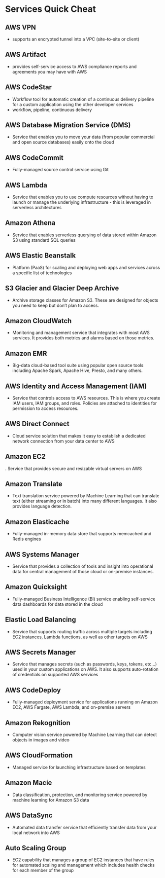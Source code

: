 # Services Quick Cheat

## AWS VPN
- supports an encrypted tunnel into a VPC (site-to-site or client)

## AWS Artifact
- provides self-service access to AWS compliance reports and agreements you may have with AWS

## AWS CodeStar
- Workflow tool for automatic creation of a continuous delivery pipeline for a custom application using the other developer services
- workflow, pipeline, continuous delivery

## AWS Database Migration Service (DMS)
- Service that enables you to move your data (from popular commercial and open source databases) easily onto the cloud

## AWS CodeCommit
- Fully-managed source control service using Git

## AWS Lambda
- Service that enables you to use compute resources without having to launch or manage the underlying infrastructure - this is leveraged in serverless architectures

## Amazon Athena
- Service that enables serverless querying of data stored within Amazon S3 using standard SQL queries

## AWS Elastic Beanstalk
- Platform (PaaS) for scaling and deploying web apps and services across a specific list of technologies

## S3 Glacier and Glacier Deep Archive
- Archive storage classes for Amazon S3. These are designed for objects you need to keep but don’t plan to access.

## Amazon CloudWatch
- Monitoring and management service that integrates with most AWS services. It provides both metrics and alarms based on those metrics.

## Amazon EMR
- Big-data cloud-based tool suite using popular open source tools including Apache Spark, Apache Hive, Presto, and many others.

## AWS Identity and Access Management (IAM)
- Service that controls access to AWS resources. This is where you create IAM users, IAM groups, and roles. Policies are attached to identities for permission to access resources.

## AWS Direct Connect
- Cloud service solution that makes it easy to establish a dedicated network connection from your data center to AWS

## Amazon EC2
. Service that provides secure and resizable virtual servers on AWS

## Amazon Translate
- Text translation service powered by Machine Learning that can translate text (either streaming or in batch) into many different languages. It also provides language detection.

## Amazon Elasticache
- Fully-managed in-memory data store that supports memcached and Redis engines

## AWS Systems Manager
- Service that provides a collection of tools and insight into operational data for central management of those cloud or on-premise instances.

## Amazon Quicksight
- Fully-managed Business Intelligence (BI) service enabling self-service data dashboards for data stored in the cloud

## Elastic Load Balancing
- Service that supports routing traffic across multiple targets including EC2 instances, Lambda functions, as well as other targets on AWS

## AWS Secrets Manager
- Service that manages secrets (such as passwords, keys, tokens, etc…) used in your custom applications on AWS. It also supports auto-rotation of credentials on supported AWS services

## AWS CodeDeploy
- Fully-managed deployment service for applications running on Amazon EC2, AWS Fargate, AWS Lambda, and on-premise servers

## Amazon Rekognition
- Computer vision service powered by Machine Learning that can detect objects in images and video

## AWS CloudFormation
- Managed service for launching infrastructure based on templates

## Amazon Macie
- Data classification, protection, and monitoring service powered by machine learning for Amazon S3 data

## AWS DataSync
- Automated data transfer service that efficiently transfer data from your local network into AWS

## Auto Scaling Group
- EC2 capability that manages a group of EC2 instances that have rules for automated scaling and management which includes health checks for each member of the group

